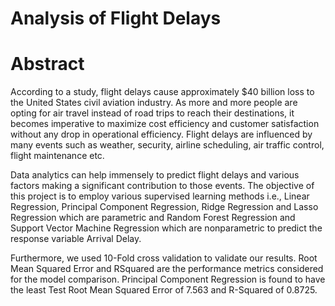 # Analysis of Flight Delays

# Abstract

According to a study, flight delays cause approximately $40 billion loss to the United States civil aviation industry. As more and more people are opting for air travel instead of road trips to reach their destinations, it becomes imperative to maximize cost efficiency and customer satisfaction without any drop in operational efficiency. Flight delays are influenced by many events such as weather, security, airline scheduling, air traffic control, flight maintenance etc.

Data analytics can help immensely to predict flight delays and various factors making a significant contribution to those events. The objective of this project is to employ various supervised learning methods i.e., Linear Regression, Principal Component Regression, Ridge Regression and Lasso Regression which are parametric and Random Forest Regression and Support Vector Machine Regression which are nonparametric to predict the response variable Arrival Delay.

Furthermore, we used 10-Fold cross validation to validate our results. Root Mean Squared Error and RSquared are the performance metrics considered for the model comparison. Principal Component Regression is found to have the least Test Root Mean Squared Error of 7.563 and R-Squared of 0.8725.
